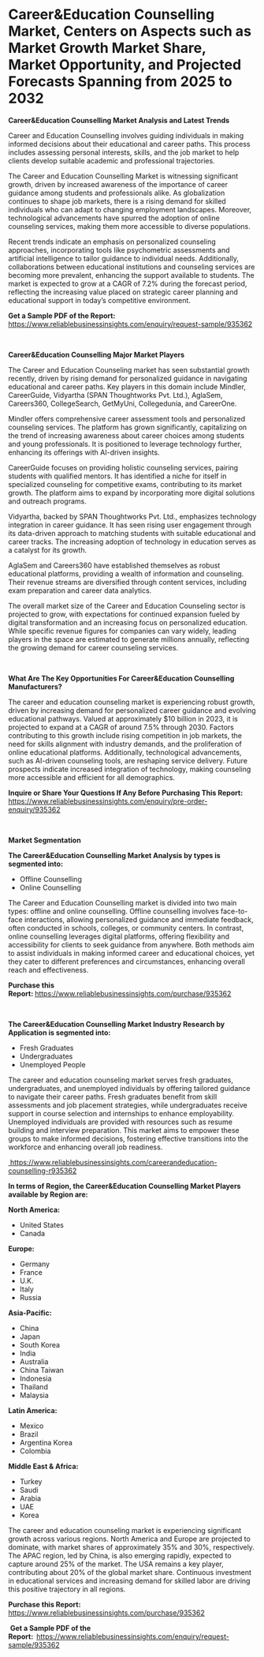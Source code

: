 <p><h1>Career&Education Counselling Market, Centers on Aspects such as Market Growth Market Share, Market Opportunity, and Projected Forecasts Spanning from 2025 to 2032</h1></p><p><strong>Career&Education Counselling Market Analysis and Latest Trends</strong></p>
<p><p>Career and Education Counselling involves guiding individuals in making informed decisions about their educational and career paths. This process includes assessing personal interests, skills, and the job market to help clients develop suitable academic and professional trajectories. </p><p>The Career and Education Counselling Market is witnessing significant growth, driven by increased awareness of the importance of career guidance among students and professionals alike. As globalization continues to shape job markets, there is a rising demand for skilled individuals who can adapt to changing employment landscapes. Moreover, technological advancements have spurred the adoption of online counseling services, making them more accessible to diverse populations.</p><p>Recent trends indicate an emphasis on personalized counseling approaches, incorporating tools like psychometric assessments and artificial intelligence to tailor guidance to individual needs. Additionally, collaborations between educational institutions and counseling services are becoming more prevalent, enhancing the support available to students. The market is expected to grow at a CAGR of 7.2% during the forecast period, reflecting the increasing value placed on strategic career planning and educational support in today’s competitive environment.</p></p>
<p><strong>Get a Sample PDF of the Report:&nbsp;</strong> <a href="https://www.reliablebusinessinsights.com/enquiry/request-sample/935362?utm_campaign=3553&utm_medium=2&utm_source=Github&utm_content=ia&utm_term=18042025&utm_id=careereducation-counselling">https://www.reliablebusinessinsights.com/enquiry/request-sample/935362</a></p>
<p>&nbsp;</p>
<p><strong>Career&Education Counselling Major Market Players</strong></p>
<p><p>The Career and Education Counseling market has seen substantial growth recently, driven by rising demand for personalized guidance in navigating educational and career paths. Key players in this domain include Mindler, CareerGuide, Vidyartha (SPAN Thoughtworks Pvt. Ltd.), AglaSem, Careers360, CollegeSearch, GetMyUni, Collegedunia, and CareerOne.</p><p>Mindler offers comprehensive career assessment tools and personalized counseling services. The platform has grown significantly, capitalizing on the trend of increasing awareness about career choices among students and young professionals. It is positioned to leverage technology further, enhancing its offerings with AI-driven insights.</p><p>CareerGuide focuses on providing holistic counseling services, pairing students with qualified mentors. It has identified a niche for itself in specialized counseling for competitive exams, contributing to its market growth. The platform aims to expand by incorporating more digital solutions and outreach programs.</p><p>Vidyartha, backed by SPAN Thoughtworks Pvt. Ltd., emphasizes technology integration in career guidance. It has seen rising user engagement through its data-driven approach to matching students with suitable educational and career tracks. The increasing adoption of technology in education serves as a catalyst for its growth.</p><p>AglaSem and Careers360 have established themselves as robust educational platforms, providing a wealth of information and counseling. Their revenue streams are diversified through content services, including exam preparation and career data analytics.</p><p>The overall market size of the Career and Education Counseling sector is projected to grow, with expectations for continued expansion fueled by digital transformation and an increasing focus on personalized education. While specific revenue figures for companies can vary widely, leading players in the space are estimated to generate millions annually, reflecting the growing demand for career counseling services.</p></p>
<p>&nbsp;</p>
<p><strong>What Are The Key Opportunities For Career&Education Counselling Manufacturers?</strong></p>
<p><p>The career and education counseling market is experiencing robust growth, driven by increasing demand for personalized career guidance and evolving educational pathways. Valued at approximately $10 billion in 2023, it is projected to expand at a CAGR of around 7.5% through 2030. Factors contributing to this growth include rising competition in job markets, the need for skills alignment with industry demands, and the proliferation of online educational platforms. Additionally, technological advancements, such as AI-driven counseling tools, are reshaping service delivery. Future prospects indicate increased integration of technology, making counseling more accessible and efficient for all demographics.</p></p>
<p><strong>Inquire or Share Your Questions If Any Before Purchasing This Report:</strong> <a href="https://www.reliablebusinessinsights.com/enquiry/pre-order-enquiry/935362?utm_campaign=3553&utm_medium=2&utm_source=Github&utm_content=ia&utm_term=18042025&utm_id=careereducation-counselling">https://www.reliablebusinessinsights.com/enquiry/pre-order-enquiry/935362</a></p>
<p>&nbsp;</p>
<p><strong>Market Segmentation</strong></p>
<p><strong>The Career&Education Counselling Market Analysis by types is segmented into:</strong></p>
<p><ul><li>Offline Counselling</li><li>Online Counselling</li></ul></p>
<p><p>The Career and Education Counselling market is divided into two main types: offline and online counselling. Offline counselling involves face-to-face interactions, allowing personalized guidance and immediate feedback, often conducted in schools, colleges, or community centers. In contrast, online counselling leverages digital platforms, offering flexibility and accessibility for clients to seek guidance from anywhere. Both methods aim to assist individuals in making informed career and educational choices, yet they cater to different preferences and circumstances, enhancing overall reach and effectiveness.</p></p>
<p><strong>Purchase this Report:&nbsp;</strong><a href="https://www.reliablebusinessinsights.com/purchase/935362?utm_campaign=3553&utm_medium=2&utm_source=Github&utm_content=ia&utm_term=18042025&utm_id=careereducation-counselling">https://www.reliablebusinessinsights.com/purchase/935362</a></p>
<p>&nbsp;</p>
<p><strong>The Career&Education Counselling Market Industry Research by Application is segmented into:</strong></p>
<p><ul><li>Fresh Graduates</li><li>Undergraduates</li><li>Unemployed People</li></ul></p>
<p><p>The career and education counseling market serves fresh graduates, undergraduates, and unemployed individuals by offering tailored guidance to navigate their career paths. Fresh graduates benefit from skill assessments and job placement strategies, while undergraduates receive support in course selection and internships to enhance employability. Unemployed individuals are provided with resources such as resume building and interview preparation. This market aims to empower these groups to make informed decisions, fostering effective transitions into the workforce and enhancing overall job readiness.</p></p>
<p><a href="https://www.reliablebusinessinsights.com/careerandeducation-counselling-r935362?utm_campaign=3553&utm_medium=2&utm_source=Github&utm_content=ia&utm_term=18042025&utm_id=careereducation-counselling">&nbsp;https://www.reliablebusinessinsights.com/careerandeducation-counselling-r935362</a></p>
<p><strong>In terms of Region, the Career&Education Counselling Market Players available by Region are:</strong></p>
<p>
    <p> <strong> North America: </strong>
        <ul>
            <li>United States</li>
            <li>Canada</li>
        </ul>
        </p> 
    <p> <strong> Europe: </strong>
        <ul>
            <li>Germany</li>
            <li>France</li>
            <li>U.K.</li>
            <li>Italy</li>
            <li>Russia</li>
        </ul>
        </p> 
    <p> <strong> Asia-Pacific: </strong>
        <ul>
            <li>China</li>
            <li>Japan</li>
            <li>South Korea</li>
            <li>India</li>
            <li>Australia</li>
            <li>China Taiwan</li>
            <li>Indonesia</li>
            <li>Thailand</li>
            <li>Malaysia</li>
        </ul>
        </p> 
    <p> <strong> Latin America: </strong>
        <ul>
            <li>Mexico</li>
            <li>Brazil</li>
            <li>Argentina Korea</li>
            <li>Colombia</li>
        </ul>
        </p> 
    <p> <strong> Middle East & Africa: </strong>
        <ul>
            <li>Turkey</li>
            <li>Saudi</li>
            <li>Arabia</li>
            <li>UAE</li>
            <li>Korea</li>
        </ul>
    </p>
    </p>
<p><p>The career and education counseling market is experiencing significant growth across various regions. North America and Europe are projected to dominate, with market shares of approximately 35% and 30%, respectively. The APAC region, led by China, is also emerging rapidly, expected to capture around 25% of the market. The USA remains a key player, contributing about 20% of the global market share. Continuous investment in educational services and increasing demand for skilled labor are driving this positive trajectory in all regions.</p></p>
<p><strong>Purchase this Report: </strong><a href="https://www.reliablebusinessinsights.com/purchase/935362?utm_campaign=3553&utm_medium=2&utm_source=Github&utm_content=ia&utm_term=18042025&utm_id=careereducation-counselling">https://www.reliablebusinessinsights.com/purchase/935362</a></p>
<p>&nbsp;<strong>Get a Sample PDF of the Report:&nbsp;&nbsp;</strong><a href="https://www.reliablebusinessinsights.com/enquiry/request-sample/935362?utm_campaign=3553&utm_medium=2&utm_source=Github&utm_content=ia&utm_term=18042025&utm_id=careereducation-counselling">https://www.reliablebusinessinsights.com/enquiry/request-sample/935362</a></p>
<p><strong></strong></p>
<p><p></p><p></p><p></p></p>